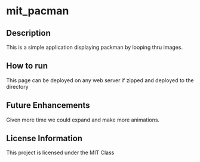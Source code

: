 # mit_pacman

## Description
This is a simple application displaying packman by looping thru images. 

## How to run 
This page can be deployed on any web server if zipped and deployed to the directory

## Future Enhancements
Given more time we could expand and make more animations. 

## License Information
This project is licensed under the MIT Class
